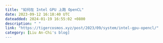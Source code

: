 ```yaml
---
title: "如何在 Intel GPU 上跑 OpenCL"
date: 2023-09-12 16:18:40 UTC
dateadded: 2024-01-19 16:55:02 +0800
description: " "
link: "https://tigercosmos.xyz/post/2023/09/system/intel-gpu-opencl/"
category: [Liu An-Chi's blog]
---
```

